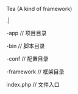 Tea (A kind of framework)

.|

-app // 项目目录

-bin // 脚本目录

-conf // 配置目录

-framework // 框架目录

index.php // 文件入口

